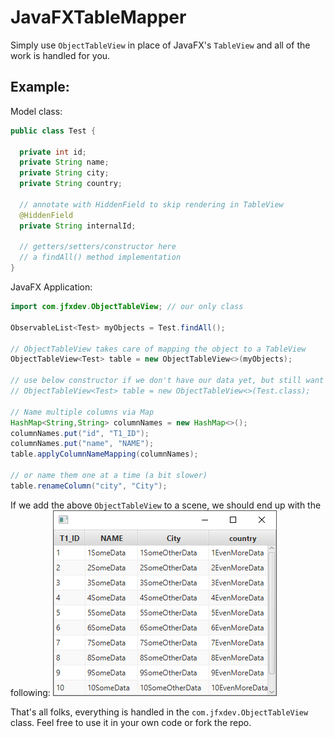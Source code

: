 # JavaFXTableMapper
Simply use `ObjectTableView` in place of JavaFX's `TableView` and all of the work is handled for you.

## Example:

Model class:
```java
public class Test {

  private int id;
  private String name;
  private String city;
  private String country;
  
  // annotate with HiddenField to skip rendering in TableView
  @HiddenField
  private String internalId;
  
  // getters/setters/constructor here
  // a findAll() method implementation
}
```

JavaFX Application:
```java
import com.jfxdev.ObjectTableView; // our only class

ObservableList<Test> myObjects = Test.findAll();

// ObjectTableView takes care of mapping the object to a TableView
ObjectTableView<Test> table = new ObjectTableView<>(myObjects);

// use below constructor if we don't have our data yet, but still want the TableView
// ObjectTableView<Test> table = new ObjectTableView<>(Test.class); 
    
// Name multiple columns via Map
HashMap<String,String> columnNames = new HashMap<>();
columnNames.put("id", "T1_ID");
columnNames.put("name", "NAME");
table.applyColumnNameMapping(columnNames);

// or name them one at a time (a bit slower)
table.renameColumn("city", "City");
```


If we add the above `ObjectTableView` to a scene, we should end up with the following:
![table](img/table1.png) 

That's all folks, everything is handled in the `com.jfxdev.ObjectTableView` class. Feel free 
to use it in your own code or fork the repo.
